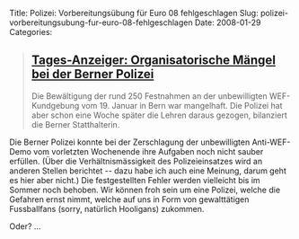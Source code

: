 Title: Polizei: Vorbereitungsübung für Euro 08 fehlgeschlagen
Slug: polizei-vorbereitungsubung-fur-euro-08-fehlgeschlagen
Date: 2008-01-29
Categories:

> ## [Tages-Anzeiger: Organisatorische Mängel bei der Berner Polizei](http://www.tagesanzeiger.ch/dyn/news/schweiz/836764.html)
>
> Die Bewältigung der rund 250 Festnahmen an der unbewilligten WEF-Kundgebung vom 19. Januar in Bern war mangelhaft. Die Polizei hat aber schon eine Woche später die Lehren daraus gezogen, bilanziert die Berner Statthalterin.

Die Berner Polizei konnte bei der Zerschlagung der unbewilligten Anti-WEF-Demo vom vorletzten Wochenende ihre Aufgaben noch nicht sauber erfüllen. (Über die Verhältnismässigkeit des Polizeieinsatzes wird an anderen Stellen berichtet -- dazu habe ich auch eine Meinung, darum geht es hier aber nicht.) Die festgestellten Fehler werden vielleicht bis im Sommer noch behoben. Wir können froh sein um eine Polizei, welche die Gefahren ernst nimmt, welche auf uns in Form von gewalttätigen Fussballfans (sorry, natürlich Hooligans) zukommen.

Oder? ...
